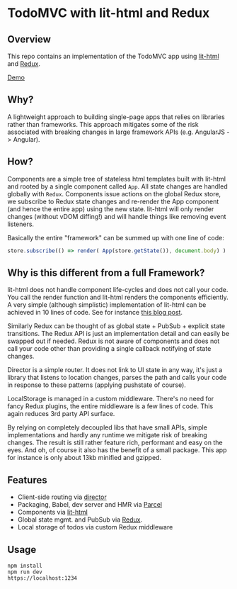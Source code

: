 # TodoMVC with lit-html and Redux

## Overview

This repo contains an implementation of the TodoMVC app using
[lit-html](https://lit-html.polymer-project.org) and [Redux](https://redux.js.org).

[Demo](https://spectory.github.io/lithtml-todomvc.github.io/)

## Why?

A lightweight approach to building single-page apps that relies on
libraries rather than frameworks. This approach mitigates some of the risk
associated with breaking changes in large framework APIs (e.g. AngularJS -> Angular).

## How?

Components are a simple tree of stateless html templates built with lit-html and
rooted by a single component called ```App```. All state changes are
handled globally with ```Redux```. Components issue actions on the
global Redux store, we subscribe to Redux state changes and re-render
the App component (and hence the entire app) using the new state.
lit-html will only render changes (without vDOM diffing!) and will
handle things like removing event listeners.

Basically the entire "framework" can be summed up with one line of code:
``` javascript
store.subscribe(() => render( App(store.getState()), document.body) )
```
## Why is this different from a full Framework?

lit-html does not handle component life-cycles and does not call your
code. You call the render function and lit-html renders the
components efficiently. A very simple (although simplistic) implementation
of lit-html can be achieved in 10 lines of code.
See for instance [this blog
post](http://2ality.com/2015/01/template-strings-html.html).

Similarly Redux can be thought of as global state + PubSub +
explicit state transitions. The Redux API is just an implementation
detail and can easily be swapped out if needed. Redux is not aware of components
and does not call your code other than providing a single callback
notifying of state changes.

Director is a simple router. It does not link to UI state in any way,
it's just a library that listens to location changes, parses the path
and calls your code in response to these patterns (applying pushstate
of course).

LocalStorage is managed in a custom middleware. There's no need for
fancy Redux plugins, the entire middleware is a few lines of
code. This again reduces 3rd party API surface.

By relying on completely decoupled libs that have small APIs, simple implementations
and hardly any runtime we mitigate risk of breaking changes. The
result is still rather feature rich, performant and easy on the
eyes. And oh, of course it also has the benefit of a small
package. This app for instance is only about 13kb minified and gzipped.

## Features

* Client-side routing via [director](https://github.com/flatiron/director)
* Packaging, Babel, dev server and HMR via [Parcel](https://parceljs.org/)
* Components via [lit-html](https://lit-html.polymer-project.org) 
* Global state mgmt. and PubSub via [Redux](https://redux.js.org).
* Local storage of todos via custom Redux middleware

## Usage

``` shell
npm install
npm run dev
https://localhost:1234
```
